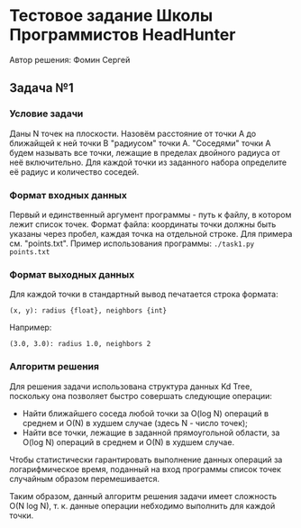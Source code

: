 # Тестовое задание Школы Программистов HeadHunter
Автор решения: Фомин Сергей

## Задача №1
### Условие задачи
Даны N точек на плоскости. Назовём расстояние от точки A
до ближайщей к ней точки B "радиусом" точки A. "Соседями"
точки A будем называть все точки, лежащие в пределах
двойного радиуса от неё включительно.
Для каждой точки из заданного набора определите её радиус
и количество соседей.

### Формат входных данных
Первый и единственный аргумент программы - путь к файлу,
в котором лежит список точек.
Формат файла: координаты точки должны быть указаны
через пробел, каждая точка на отдельной строке. 
Для примера см. "points.txt".
Пример использования программы:
`./task1.py points.txt`

### Формат выходных данных
Для каждой точки в стандартный вывод печатается строка формата:

`(x, y): radius {float}, neighbors {int}`

Например:

`(3.0, 3.0): radius 1.0, neighbors 2`

### Алгоритм решения
Для решения задачи использована структура данных Kd Tree,
поскольку она позволяет быстро совершать следующие операции:
* Найти ближайшего соседа любой точки за O(log N)
  операций в среднем и O(N) в худшем случае
  (здесь N - число точек);
* Найти все точки, лежащие в заданной прямоугольной области,
  за O(log N) операций в среднем и O(N) в худшем случае.

Чтобы статистически гарантировать выполнение данных операций
за логарифмическое время, поданный на вход программы список
точек случайным образом перемешивается.

Таким образом, данный алгоритм решения задачи имеет сложность
O(N log N), т. к. данные операции небходимо выполнить для
каждой точки.
